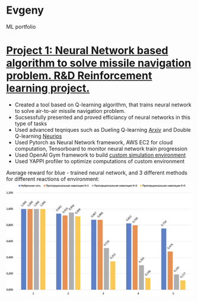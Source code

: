 # Evgeny
ML portfolio
# [Project 1: Neural Network based algorithm to solve missile navigation problem. R&D Reinforcement learning project.](https://github.com/Yegres5/missile-solution)
* Created a tool based on Q-learning algorithm, that trains neural network to solve air-to-air missile navigation problem.
* Sucsessfully presented and proved efficiancy of neural networks in this type of tasks
* Used advanced teqniques such as Dueling Q-learning [Arxiv](https://arxiv.org/abs/1511.06581) and Double Q-learning [Neurips](https://proceedings.neurips.cc/paper/2010/file/091d584fced301b442654dd8c23b3fc9-Paper.pdf)
* Used Pytorch as Neural Network framework, AWS EC2 for cloud computation, Tensorboard to monitor neural network train progression
* Used OpenAI Gym framework to build [custom simulation environment](https://github.com/Yegres5/missile-env)
* Used YAPPI profiler to optimize computations of custom environment

Average reward for blue - trained neural network, and 3 different methods for different reactions of environment:
<img src="https://github.com/Yegres5/Evgeny_Portfolio/blob/main/images/Average%20score.jpg" width="726">
